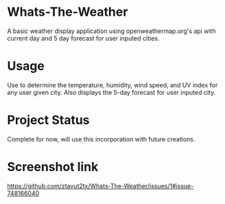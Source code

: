 # Whats-The-Weather
A basic weather display application using openweathermap.org's api with current day and 5 day forecast for user inputed cities.

# Usage
Use to determine the temperature, humidity, wind speed, and UV index for any user given city.  Also displays the 5-day forecast for user inputed city.

# Project Status
Complete for now, will use this  incorporation with future creations.

# Screenshot link
https://github.com/ztayut2tx/Whats-The-Weather/issues/1#issue-748166040